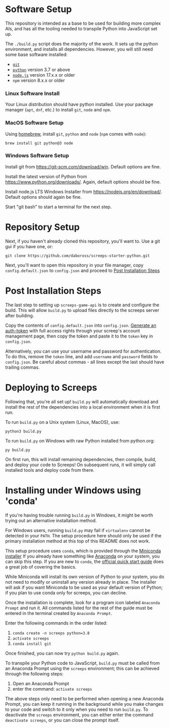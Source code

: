 Software Setup
==============

This repository is intended as a base to be used for building more complex AIs, and has all the tooling needed to
transpile Python into JavaScript set up.

The `./build.py` script does the majority of the work. It sets up the python
environment, and installs all dependencies. However, you will still need some
base software installed:

- [`git`]
- [`python`] version 3.7 or above
- [`node.js`] version 17.x.x or older
- `npm` version 8.x.x or older


### Linux Software Install

Your Linux distribution should have python installed. Use your package manager
(`apt`, `dnf`, etc.) to install `git`, `node` and `npm`.

### MacOS Software Setup

Using [homebrew], install `git`, `python` and `node` (`npm` comes with `node`):

```
brew install git python@3 node
```

### Windows Software Setup

Install git from https://git-scm.com/download/win. Default options are fine.

Install the latest version of Python from https://www.python.org/downloads/.
Again, default options should be fine.

Install node.js LTS Windows Installer from https://nodejs.org/en/download/.
Default options should again be fine.

Start "git bash" to start a terminal for the next step.

[`git`]: https://git-scm.com/
[`python`]: https://www.python.org/downloads/
[`node.js`]: https://nodejs.org/en/download/
[homebrew]: https://brew.sh/


Repository Setup
================

Next, if you haven't already cloned this repository, you'll want to. Use a git
gui if you have one, or:

```
git clone https://github.com/daboross/screeps-starter-python.git
```

Next, you'll want to open this repository in your file manager, copy
`config.default.json` to `config.json` and proceed to [Post Installation
Steps](#post-installation-steps)


Post Installation Steps
=======================

The last step to setting up `screeps-game-api` is to create and configure the
build. This will allow `build.py` to upload files directly to the screeps server
after building.

Copy the contents of `config.default.json` into `config.json`. [Generate an
auth-token](https://docs.screeps.com/auth-tokens.html#Using-Auth-Tokens) with
full access rights through your screep's account management page, then copy the
token and paste it to the `token` key in `config.json`.

Alternatively, you can use your username and password for authentication. To
do this, remove the `token` line, and add `username` and `password` fields to
`config.json`. Be careful about commas - all lines except the last should have
trailing commas.

Deploying to Screeps
====================

Following that, you're all set up! `build.py` will automatically download and
install the rest of the dependencies into a local environment when it is first
run.

To run `build.py` on a Unix system (Linux, MacOS), use:

```
python3 build.py
```

To run `build.py` on Windows with raw Python installed from python.org:

```
py build.py
```

On first run, this will install remaining dependencies, then compile, build, and
deploy your code to Screeps! On subsequent runs, it will simply call installed
tools and deploy code from there.

Installing under Windows using 'conda'
=====================================

If you're having trouble running `build.py` in Windows, it might be worth trying
out an alternative installation method.

For Windows users, running `build.py` may fail if `virtualenv` cannot be
detected in your `PATH`.  The setup procedure here should only be used if the
primary installation method at this top of this README does not work.

This setup procedure uses `conda`, which is provided through the  [Miniconda
installer](https://conda.io/miniconda.html)  If you already have something
like [Anaconda](https://www.anaconda.com/what-is-anaconda/) on your system,
you can skip this step. If you are new to `conda`, the [official quick start
guide](https://conda.io/docs/user-guide/getting-started.html) does a great job
of covering the basics.

While Miniconda will install its own version of Python to your system, you do
not need to modify or uninstall any version already in place. The installer
will ask if you want Miniconda to be used as your default version of Python;
if you plan to use conda only for screeps, you can decline.

Once the installation is complete, look for a program icon labeled `Anaconda
Prompt` and run it.  All commands listed for the rest of the guide must be
entered in the terminal created by `Anaconda Prompt`.

Enter the following commands in the order listed:

  1. `conda create -n screeps python=3.8`
  2. `activate screeps`
  3. `conda install git`

Once finished, you can now try `python build.py` again.

To transpile your Python code to JavaScript, `build.py` must be called from an
Anaconda Prompt using the `screeps` environment; this can be achieved through
the following steps:

  1. Open an Anaconda Prompt
  2. enter the command: `activate screeps`

The above steps only need to be performed when opening a new Anaconda Prompt,
you can keep it running in the background while you make changes to your code
and switch to it only when you need to run `build.py`.  To deactivate the
`screeps` environment, you can either enter the command `deactivate screeps`,
or you can close the prompt itself.
